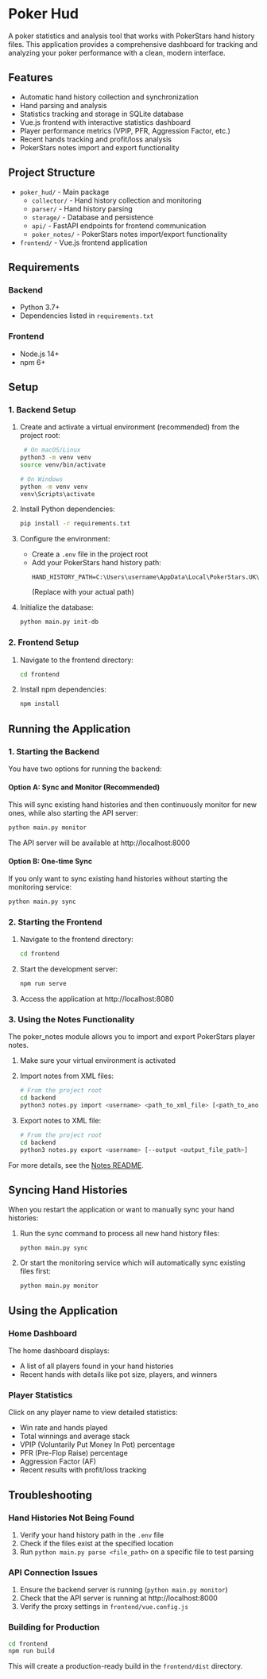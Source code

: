 # Poker Hud

A poker statistics and analysis tool that works with PokerStars hand history files. This application provides a comprehensive dashboard for tracking and analyzing your poker performance with a clean, modern interface.

## Features

- Automatic hand history collection and synchronization
- Hand parsing and analysis
- Statistics tracking and storage in SQLite database
- Vue.js frontend with interactive statistics dashboard
- Player performance metrics (VPIP, PFR, Aggression Factor, etc.)
- Recent hands tracking and profit/loss analysis
- PokerStars notes import and export functionality

## Project Structure

- `poker_hud/` - Main package
  - `collector/` - Hand history collection and monitoring
  - `parser/` - Hand history parsing
  - `storage/` - Database and persistence
  - `api/` - FastAPI endpoints for frontend communication
  - `poker_notes/` - PokerStars notes import/export functionality
- `frontend/` - Vue.js frontend application

## Requirements

### Backend
- Python 3.7+
- Dependencies listed in `requirements.txt`

### Frontend
- Node.js 14+
- npm 6+

## Setup

### 1. Backend Setup

1. Create and activate a virtual environment (recommended) from the project root:
   ```bash
    # On macOS/Linux
   python3 -m venv venv
   source venv/bin/activate
   
   # On Windows
   python -m venv venv
   venv\Scripts\activate
   ```

2. Install Python dependencies:
   ```bash
   pip install -r requirements.txt
   ```

2. Configure the environment:
   - Create a `.env` file in the project root
   - Add your PokerStars hand history path:
     ```
     HAND_HISTORY_PATH=C:\Users\username\AppData\Local\PokerStars.UK\HandHistory\yourusername
     ```
     (Replace with your actual path)

3. Initialize the database:
   ```bash
   python main.py init-db
   ```

### 2. Frontend Setup

1. Navigate to the frontend directory:
   ```bash
   cd frontend
   ```

2. Install npm dependencies:
   ```bash
   npm install
   ```

## Running the Application

### 1. Starting the Backend

You have two options for running the backend:

#### Option A: Sync and Monitor (Recommended)

This will sync existing hand histories and then continuously monitor for new ones, while also starting the API server:

```bash
python main.py monitor
```

The API server will be available at http://localhost:8000

#### Option B: One-time Sync

If you only want to sync existing hand histories without starting the monitoring service:

```bash
python main.py sync
```

### 2. Starting the Frontend

1. Navigate to the frontend directory:
   ```bash
   cd frontend
   ```

2. Start the development server:
   ```bash
   npm run serve
   ```

3. Access the application at http://localhost:8080

### 3. Using the Notes Functionality

The poker_notes module allows you to import and export PokerStars player notes.

1. Make sure your virtual environment is activated

2. Import notes from XML files:
   ```bash
   # From the project root
   cd backend
   python3 notes.py import <username> <path_to_xml_file> [<path_to_another_xml_file> ...]
   ```

3. Export notes to XML file:
   ```bash
   # From the project root
   cd backend
   python3 notes.py export <username> [--output <output_file_path>]
   ```

For more details, see the [Notes README](backend/poker_notes/README.md).

## Syncing Hand Histories

When you restart the application or want to manually sync your hand histories:

1. Run the sync command to process all new hand history files:
   ```bash
   python main.py sync
   ```

2. Or start the monitoring service which will automatically sync existing files first:
   ```bash
   python main.py monitor
   ```

## Using the Application

### Home Dashboard

The home dashboard displays:
- A list of all players found in your hand histories
- Recent hands with details like pot size, players, and winners

### Player Statistics

Click on any player name to view detailed statistics:
- Win rate and hands played
- Total winnings and average stack
- VPIP (Voluntarily Put Money In Pot) percentage
- PFR (Pre-Flop Raise) percentage
- Aggression Factor (AF)
- Recent results with profit/loss tracking

## Troubleshooting

### Hand Histories Not Being Found

1. Verify your hand history path in the `.env` file
2. Check if the files exist at the specified location
3. Run `python main.py parse <file_path>` on a specific file to test parsing

### API Connection Issues

1. Ensure the backend server is running (`python main.py monitor`)
2. Check that the API server is running at http://localhost:8000
3. Verify the proxy settings in `frontend/vue.config.js`


### Building for Production

```bash
cd frontend
npm run build
```

This will create a production-ready build in the `frontend/dist` directory.
